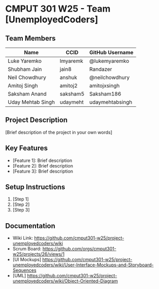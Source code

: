 # CMPUT 301 W25 - Team [UnemployedCoders]

## Team Members

| Name         | CCID     | GitHub Username |
| ------------ | -------- | --------------- |
| Luke Yaremko | lmyaremk | @lukemyaremko   |
| Shubham Jain  |  jain8  | Randazer     |
| Neil Chowdhury  |  anshuk  | @neilchowdhury     |
| Amitoj Singh |  amitoj2 | amitojxsingh   |
| Saksham Anand  |  saksham5  |   Saksham186   |
| Uday Mehtab Singh  |  udaymeht  |  udaymehtabsingh  |

## Project Description

[Brief description of the project in your own words]

## Key Features

- [Feature 1]: Brief description
- [Feature 2]: Brief description
- [Feature 3]: Brief description

## Setup Instructions

1. [Step 1]
2. [Step 2]
3. [Step 3]

## Documentation

- Wiki Link: https://github.com/cmput301-w25/project-unemployedcoders/wiki
- Scrum Board: https://github.com/orgs/cmput301-w25/projects/26/views/1
- [UI Mockups] https://github.com/cmput301-w25/project-unemployedcoders/wiki/User-Interface-Mockups-and-Storyboard-Sequences
- [UML] https://github.com/cmput301-w25/project-unemployedcoders/wiki/Object-Oriented-Diagram
